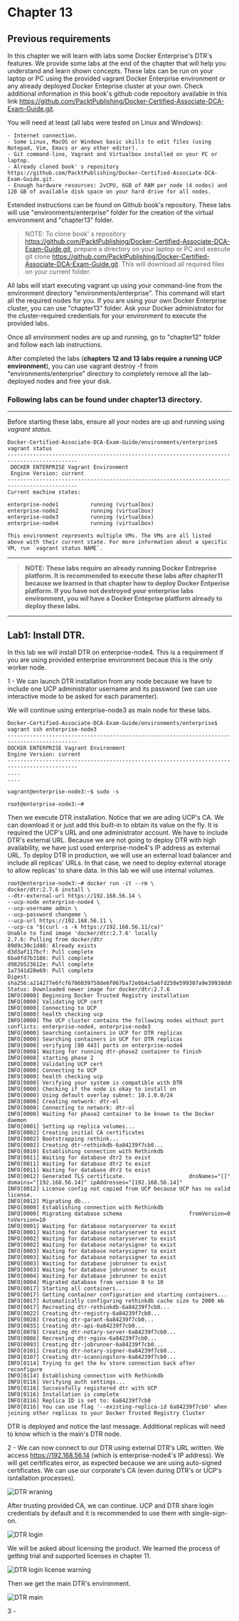 # Chapter 13

## Previous requirements
In this chapter we will learn with labs some Docker Enterprise's DTR's features. We provide some labs at the end of the chapter that will help you understand and learn shown concepts. These labs can be run on your laptop or PC using the provided vagrant Docker Enterprise environment or any already deployed Docker Enteprise cluster at your own. Check additional information in this book's github code repository available in this link https://github.com/PacktPublishing/Docker-Certified-Associate-DCA-Exam-Guide.git.

You will need at least (all labs were tested on Linux and Windows):

    - Internet connection.
    - Some Linux, MacOS or Windows basic skills to edit files (using Notepad, Vim, Emacs or any other editor).
    - Git command-line, Vagrant and Virtualbox installed on your PC or laptop.
    - Already cloned book' s repository https://github.com/PacktPublishing/Docker-Certified-Associate-DCA-Exam-Guide.git.
    - Enough hardware resources: 2vCPU, 6GB of RAM per node (4 nodes) and 120 GB of available disk space on your hard drive for all nodes.

Extended instructions can be found on Github book's repository. These labs will use "environments/enterprise" folder for the creation of the virtual environment and "chapter13" folder.
>NOTE: To clone book' s repository https://github.com/PacktPublishing/Docker-Certified-Associate-DCA-Exam-Guide.git, prepare a directory on your laptop or PC and execute git clone https://github.com/PacktPublishing/Docker-Certified-Associate-DCA-Exam-Guide.git. This will download all required files on your current folder.

All labs will start executing vagrant up  using your command-line from the environment directory "environments/enterprise". This command will start all the required nodes for you. If you are using your own Docker Enterprise cluster, you can use "chapter13" folder. Ask your Docker administrator for the cluster-required credentials for your environment to execute the provided labs.

Once all environment nodes are up and running, go to "chapter12" folder and follow each lab instructions.

After completed the labs (__chapters 12 and 13 labs require a running UCP environment__), you can use vagrant destroy -f from "environments/enterprise" directory to completely remove all the lab-deployed nodes and free your disk.

### Following labs can be found under chapter13 directory.


---

Before starting these labs, ensure all your nodes are up and running using _vagrant status_.

```
Docker-Certified-Associate-DCA-Exam-Guide/environments/enterprise$ vagrant status
--------------------------------------------------------------------------------------------
 DOCKER ENTERPRISE Vagrant Environment
 Engine Version: current
--------------------------------------------------------------------------------------------
Current machine states:

enterprise-node1          running (virtualbox)
enterprise-node2          running (virtualbox)
enterprise-node3          running (virtualbox)
enterprise-node4          running (virtualbox)

This environment represents multiple VMs. The VMs are all listed
above with their current state. For more information about a specific
VM, run `vagrant status NAME`.
 ```
---
>__NOTE: These labs require an already running Docker Entreprise platform. It is recommended to execute these labs after chapter11 because we learned in that chapter how to deploy Docker Entperise platform. If you have not destroyed your enterprise labs environment, you wil have a Docker Enteprise platform already to deploy these labs.__
---


## __Lab1__: Install DTR.

In this lab we will install DTR on enterprise-node4. This is a requirement if you are using provided enterprise environment becaue this is the only worker node.

1 - We can launch DTR installation from any node because we have to include one UCP administrator username and its password (we can use interactive mode to be asked for each paramenter).

We will continue using enterprise-node3 as main node for these labs.

 ```
Docker-Certified-Associate-DCA-Exam-Guide/environments/enterprise$ vagrant ssh enterprise-node3
--------------------------------------------------------------------------------------------
 DOCKER ENTERPRISE Vagrant Environment
 Engine Version: current
--------------------------------------------------------------------------------------------
....
....

vagrant@enterprise-node3:~$ sudo -s

root@enterprise-node3:~# 
```

Then we execute DTR installation.
Notice that we are ading UCP's CA. We can download it or just add this built-in to obtain its value on the fly. It is required the UCP's URL and one administrator account. We have to include DTR's external URL. Because we are not going to deploy DTR with high availability, we have just used enterprise-node4's IP address as external URL. To deploy DTR in production, we will use an external load balancer and include all replicas' URLs. In that case, we need to deploy external storage to allow replicas' to share data. In this lab we will use internal volumes.

```
root@enterprise-node3:~# docker run -it --rm \
docker/dtr:2.7.6 install \
--dtr-external-url https://192.168.56.14 \
--ucp-node enterprise-node4 \
--ucp-username admin \
--ucp-password changeme \
--ucp-url https://192.168.56.11 \
--ucp-ca "$(curl -s -k https://192.168.56.11/ca)"
Unable to find image 'docker/dtr:2.7.6' locally
2.7.6: Pulling from docker/dtr
89d9c30c1d48: Already exists 
d3d3af117bcf: Pull complete 
6ba0fd7b3186: Pull complete 
d982b523612e: Pull complete 
1a7341d20e69: Pull complete 
Digest: sha256:a214277e6fcf6706039758de6f067ba72e6b4c5a6fd250e599307a9e39938dd9
Status: Downloaded newer image for docker/dtr:2.7.6
INFO[0000] Beginning Docker Trusted Registry installation 
INFO[0000] Validating UCP cert                          
INFO[0000] Connecting to UCP                            
INFO[0000] health checking ucp                          
INFO[0000] The UCP cluster contains the following nodes without port conflicts: enterprise-node4, enterprise-node3 
INFO[0000] Searching containers in UCP for DTR replicas 
INFO[0000] Searching containers in UCP for DTR replicas 
INFO[0000] verifying [80 443] ports on enterprise-node4 
INFO[0008] Waiting for running dtr-phase2 container to finish 
INFO[0008] starting phase 2                             
INFO[0000] Validating UCP cert                          
INFO[0000] Connecting to UCP                            
INFO[0000] health checking ucp                          
INFO[0000] Verifying your system is compatible with DTR 
INFO[0000] Checking if the node is okay to install on   
INFO[0000] Using default overlay subnet: 10.1.0.0/24    
INFO[0000] Creating network: dtr-ol                     
INFO[0000] Connecting to network: dtr-ol                
INFO[0000] Waiting for phase2 container to be known to the Docker daemon 
INFO[0001] Setting up replica volumes...                
INFO[0002] Creating initial CA certificates             
INFO[0002] Bootstrapping rethink...                     
INFO[0002] Creating dtr-rethinkdb-6a84239f7cb0...       
INFO[0010] Establishing connection with Rethinkdb       
INFO[0011] Waiting for database dtr2 to exist           
INFO[0011] Waiting for database dtr2 to exist           
INFO[0011] Waiting for database dtr2 to exist           
INFO[0012] Generated TLS certificate.                    dnsNames="[]" domains="[192.168.56.14]" ipAddresses="[192.168.56.14]"
INFO[0012] License config not copied from UCP because UCP has no valid license. 
INFO[0012] Migrating db...                              
INFO[0000] Establishing connection with Rethinkdb       
INFO[0000] Migrating database schema                     fromVersion=0 toVersion=10
INFO[0001] Waiting for database notaryserver to exist   
INFO[0001] Waiting for database notaryserver to exist   
INFO[0002] Waiting for database notaryserver to exist   
INFO[0002] Waiting for database notarysigner to exist   
INFO[0003] Waiting for database notarysigner to exist   
INFO[0003] Waiting for database notarysigner to exist   
INFO[0003] Waiting for database jobrunner to exist      
INFO[0003] Waiting for database jobrunner to exist      
INFO[0004] Waiting for database jobrunner to exist      
INFO[0004] Migrated database from version 0 to 10       
INFO[0017] Starting all containers...                   
INFO[0017] Getting container configuration and starting containers... 
INFO[0017] Automatically configuring rethinkdb cache size to 2000 mb 
INFO[0017] Recreating dtr-rethinkdb-6a84239f7cb0...     
INFO[0022] Creating dtr-registry-6a84239f7cb0...        
INFO[0028] Creating dtr-garant-6a84239f7cb0...          
INFO[0035] Creating dtr-api-6a84239f7cb0...             
INFO[0078] Creating dtr-notary-server-6a84239f7cb0...   
INFO[0086] Recreating dtr-nginx-6a84239f7cb0...         
INFO[0093] Creating dtr-jobrunner-6a84239f7cb0...       
INFO[0101] Creating dtr-notary-signer-6a84239f7cb0...   
INFO[0107] Creating dtr-scanningstore-6a84239f7cb0...   
INFO[0114] Trying to get the kv store connection back after reconfigure 
INFO[0114] Establishing connection with Rethinkdb       
INFO[0116] Verifying auth settings...                   
INFO[0116] Successfully registered dtr with UCP         
INFO[0116] Installation is complete                     
INFO[0116] Replica ID is set to: 6a84239f7cb0           
INFO[0116] You can use flag '--existing-replica-id 6a84239f7cb0' when joining other replicas to your Docker Trusted Registry Cluster 
```

DTR is deployed and notice the last message. Additional replicas will need to know which is the main's DTR node.

2 - We can now connect to our DTR using external DTR's URL written.
We access https://192.168.56.14 (which is enterprise-node4's IP address). We will get certificates error, as expected because we are using auto-signed certificates. We can use our corporate's CA (even during DTR's or UCP's isntallation processes).

![DTR wraning](../images/DTR_certificates_warning.png)

After trusting provided CA, we can continue. UCP and DTR share login credentials by default and it is recommended to use them with single-sign-on.

![DTR login](../images/DTR_login.png)

We will be asked about licensing the product. We learned the process of getting trial and supported licenses in chapter 11.

![DTR login license warning](../images/DTR_login_license.png)

Then we get the main DTR's environment.

![DTR main](../images/DTR_main.png)

3 - 
